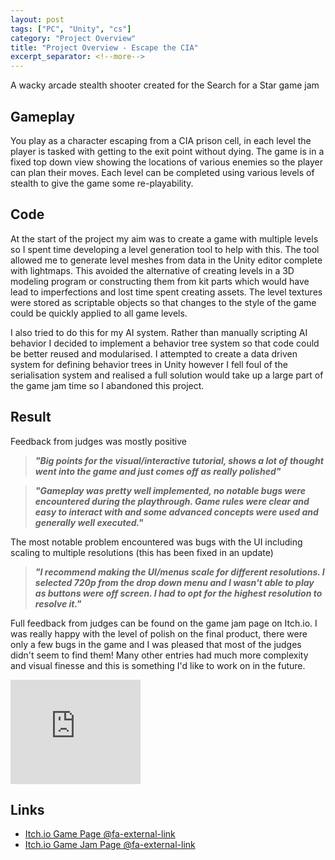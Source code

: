 ```yaml
---
layout: post
tags: ["PC", "Unity", "cs"]
category: "Project Overview"
title: "Project Overview - Escape the CIA"
excerpt_separator: <!--more-->
---
```


A wacky arcade stealth shooter created for the Search for a Star game jam
<!--more-->

<!-- "projects/cia/shot6.jpg",
"projects/cia/shot1.jpg",
"projects/cia/shot2.jpg",
"projects/cia/shot3.jpg",
"projects/cia/shot5.jpg",
"projects/cia/shot7.jpg" -->

## Gameplay

You play as a character escaping from a CIA prison cell, in each level the player is tasked with getting to the exit point without dying. The game is in a fixed top down view showing the locations of various enemies so the player can plan their moves. Each level can be completed using various levels of stealth to give the game some re-playability.

## Code

At the start of the project my aim was to create a game with multiple levels so I spent time developing a level generation tool to help with this. The tool allowed me to generate level meshes from data in the Unity editor complete with lightmaps. This avoided the alternative of creating levels in a 3D modeling program or constructing them from kit parts which would have lead to imperfections and lost time spent creating assets. The level textures were stored as scriptable objects so that changes to the style of the game could be quickly applied to all game levels.

I also tried to do this for my AI system. Rather than manually scripting AI behavior I decided to implement a behavior tree system so that code could be better reused and modularised. I attempted to create a data driven system for defining behavior trees in Unity however I fell foul of the serialisation system and realised a full solution would take up a large part of the game jam time so I abandoned this project.

## Result

Feedback from judges was mostly positive

> ***"Big points for the visual/interactive tutorial, shows a lot of thought went into the game and just comes off as really polished"***
<!-- -->
> ***"Gameplay was pretty well implemented, no notable bugs were encountered during the playthrough. Game rules were clear and easy to interact with and some advanced concepts were used and generally well executed."***
<!-- -->

The most notable problem encountered was bugs with the UI including scaling to multiple resolutions (this has been fixed in an update)

> ***"I recommend making the UI/menus scale for different resolutions. I selected 720p from the drop down menu and I wasn't able to play as buttons were off screen. I had to opt for the highest resolution to resolve it."***

 Full feedback from judges can be found on the game jam page on Itch.io. I was really happy with the level of polish on the final product, there were only a few bugs in the game and I was pleased that most of the judges didn't seem to find them! Many other entries had much more complexity and visual finesse and this is something I'd like to work on in the future.

<iframe frameborder="0" src="https://itch.io/embed/330180?linkback=true" width="208" height="167"></iframe>

## Links
* [Itch.io Game Page @fa-external-link ](https://nick-pearson.itch.io/escape-from-the-cia)
* [Itch.io Game Jam Page @fa-external-link ](https://itch.io/jam/search-for-a-star-game-dev-challenge-2019/rate/330180)

